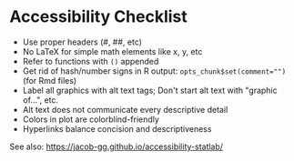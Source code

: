 # Accessibility Checklist

- Use proper headers (#, ##, etc)
- No LaTeX for simple math elements like x, y, etc
- Refer to functions with `()` appended
- Get rid of hash/number signs in R output: `opts_chunk$set(comment="")` (for Rmd files)
- Label all graphics with alt text tags; Don't start alt text with "graphic of...", etc.
- Alt text does not communicate every descriptive detail
- Colors in plot are colorblind-friendly
- Hyperlinks balance concision and descriptiveness

See also: https://jacob-gg.github.io/accessibility-statlab/
